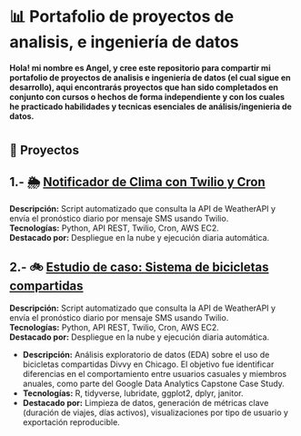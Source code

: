 # 📊 Portafolio de proyectos de analisis, e ingeniería de datos
#### Hola! mi nombre es Angel, y cree este repositorio para compartir mi portafolio de proyectos de analisis e ingeniería de datos (el cual sigue en desarrollo), aqui encontrarás proyectos que han sido completados en conjunto con cursos o hechos de forma independiente y con los cuales he practicado habilidades y tecnicas esenciales de análisis/ingenieria de datos.
#
## 📁 Proyectos
## 1.- 🌦️ [Notificador de Clima con Twilio y Cron](https://github.com/LangelCr/proyecto_clima)
**Descripción:** Script automatizado que consulta la API de WeatherAPI y envía el pronóstico diario por mensaje SMS usando Twilio.  
**Tecnologías:** Python, API REST, Twilio, Cron, AWS EC2.  
**Destacado por:** Despliegue en la nube y ejecución diaria automática.

## 2.- 🚲 [Estudio de caso: Sistema de bicicletas compartidas](https://github.com/LangelCr/Caso_de_Estudio_Cyclistic) 

**Descripción:** Script automatizado que consulta la API de WeatherAPI y envía el pronóstico diario por mensaje SMS usando Twilio.  
**Tecnologías:** Python, API REST, Twilio, Cron, AWS EC2.  
**Destacado por:** Despliegue en la nube y ejecución diaria automática.

- **Descripción:** Análisis exploratorio de datos (EDA) sobre el uso de bicicletas compartidas Divvy en Chicago. El objetivo fue identificar diferencias en el comportamiento entre usuarios casuales y miembros anuales, como parte del Google Data Analytics Capstone Case Study.
- **Tecnologías:** R, tidyverse, lubridate, ggplot2, dplyr, janitor.
- **Destacado por:** Limpieza de datos, generación de métricas clave (duración de viajes, días activos), visualizaciones por tipo de usuario y exportación reproducible.

